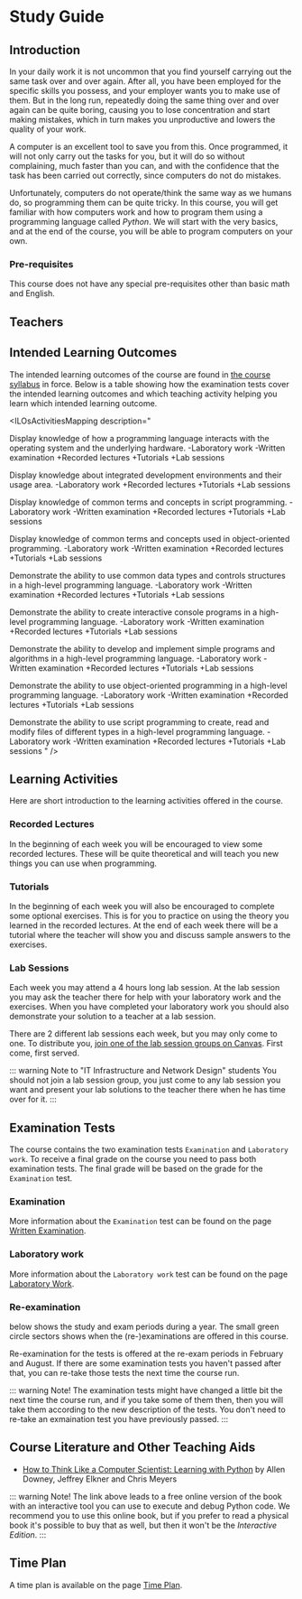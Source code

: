 # Study Guide
<StudyGuideInfo
    course-name="Introduction to Script Programming"
    ladok-code="TSPG17 | TSTG17"
    credits="7.5"
    course-coordinator="Peter Larsson-Green"
    examiner="Peter Larsson-Green"
    canvas-course-id="2129"
/>

## Introduction
In your daily work it is not uncommon that you find yourself carrying out the same task over and over again. After all, you have been employed for the specific skills you possess, and your employer wants you to make use of them. But in the long run, repeatedly doing the same thing over and over again can be quite boring, causing you to lose concentration and start making mistakes, which in turn makes you unproductive and lowers the quality of your work.

A computer is an excellent tool to save you from this. Once programmed, it will not only carry out the tasks for you, but it will do so without complaining, much faster than you can, and with the confidence that the task has been carried out correctly, since computers do not do mistakes.

Unfortunately, computers do not operate/think the same way as we humans do, so programming them can be quite tricky. In this course, you will get familiar with how computers work and how to program them using a programming language called *Python*. We will start with the very basics, and at the end of the course, you will be able to program computers on your own.

### Pre-requisites
This course does not have any special pre-requisites other than basic math and English.

## Teachers
<StudyGuideTeachers
    :teachers='[{
        name: "Peter Larsson-Green",
        photo: "peter-larsson-green.jpeg",
        roles: ["Course coordinator", "Examiner", "Lecturer", "Lab Assistant"],
        description: "Has studied and followed the development of the web since 2004 and received his Master of Science in Computer Science at Linköping University in 2014. He has been working as programming teacher (part time) since 2010 at both Linköping University and Jönköping University.",
        email: "peter.larsson-green@ju.se",
        phone: "036 - 10 17 35",
        website: "https://ju.se/en/personinfo.html?sign=LarPet"
    }, {
        name: "Alex Sattari",
        photo: "alex-sattari.jpeg",
        roles: ["Lab Assistant"],
        description: "A postdoc from Canada doing research with the help of machine learning.",
        email: "arsalan.sattari@ju.se",
        website: "https://ju.se/en/personinfo?sign=SATARS"
    }]'
/>

## Intended Learning Outcomes
The intended learning outcomes of the course are found in [the course syllabus](course-syllabus/) in force. Below is a table showing how the examination tests cover the intended learning outcomes and which teaching activity helping you learn which intended learning outcome. 

<ILOsActivitiesMapping description="

Display knowledge of how a programming language interacts with the operating system and the underlying hardware.
-Laboratory work
-Written examination
+Recorded lectures
+Tutorials
+Lab sessions

Display knowledge about integrated development environments and their usage area.
-Laboratory work
+Recorded lectures
+Tutorials
+Lab sessions

Display knowledge of common terms and concepts in script programming.
-Laboratory work
-Written examination
+Recorded lectures
+Tutorials
+Lab sessions

Display knowledge of common terms and concepts used in object-oriented programming.
-Laboratory work
-Written examination
+Recorded lectures
+Tutorials
+Lab sessions

Demonstrate the ability to use common data types and controls structures in a high-level programming language.
-Laboratory work
-Written examination
+Recorded lectures
+Tutorials
+Lab sessions

Demonstrate the ability to create interactive console programs in a high-level programming language.
-Laboratory work
-Written examination
+Recorded lectures
+Tutorials
+Lab sessions

Demonstrate the ability to develop and implement simple programs and algorithms in a high-level programming language.
-Laboratory work
-Written examination
+Recorded lectures
+Tutorials
+Lab sessions

Demonstrate the ability to use object-oriented programming in a high-level programming language.
-Laboratory work
-Written examination
+Recorded lectures
+Tutorials
+Lab sessions

Demonstrate the ability to use script programming to create, read and modify files of different types in a high-level programming language.
-Laboratory work
-Written examination
+Recorded lectures
+Tutorials
+Lab sessions
" />

## Learning Activities
Here are short introduction to the learning activities offered in the course.

### Recorded Lectures
In the beginning of each week you will be encouraged to view some recorded lectures. These will be quite theoretical and will teach you new things you can use when programming.

### Tutorials
In the beginning of each week you will also be encouraged to complete some optional exercises. This is for you to practice on using the theory you learned in the recorded lectures. At the end of each week there will be a tutorial where the teacher will show you and discuss sample answers to the exercises.

### Lab Sessions
Each week you may attend a 4 hours long lab session. At the lab session you may ask the teacher there for help with your laboratory work and the exercises. When you have completed your laboratory work you should also demonstrate your solution to a teacher at a lab session.

There are 2 different lab sessions each week, but you may only come to one. To distribute you, [join one of the lab session groups on Canvas](https://ju.instructure.com/courses/2129/groups#tab-2325). First come, first served.

::: warning Note to "IT Infrastructure and Network Design" students
You should not join a lab session group, you just come to any lab session you want and present your lab solutions to the teacher there when he has time over for it.
:::

## Examination Tests
The course contains the two examination tests `Examination` and `Laboratory work`. To receive a final grade on the course you need to pass both examination tests. The final grade will be based on the grade for the `Examination` test.

### Examination
More information about the `Examination` test can be found on the page [Written Examination](written-examination/).

### Laboratory work
More information about the `Laboratory work` test can be found on the page [Laboratory Work](laboratory-work/).

### Re-examination
<FigureNumber /> below shows the study and exam periods during a year. The small green circle sectors shows when the (re-)examinations are offered in this course.

<AcademicYearFigure />

Re-examination for the tests is offered at the re-exam periods in February and August. If there are some examination tests you haven't passed after that, you can re-take those tests the next time the course run.

::: warning Note!
The examination tests might have changed a little bit the next time the course run, and if you take some of them then, then you will take them according to the new description of the tests. You don't need to re-take an exmaination test you have previously passed.
:::

## Course Literature and Other Teaching Aids
* [How to Think Like a Computer Scientist: Learning with Python](https://runestone.academy/runestone/books/published/thinkcspy/index.html) by Allen Downey, Jeffrey Elkner and Chris Meyers

::: warning Note!
The link above leads to a free online version of the book with an interactive tool you can use to execute and debug Python code. We recommend you to use this online book, but if you prefer to read a physical book it's possible to buy that as well, but then it won't be the *Interactive Edition*.
:::

## Time Plan
A time plan is available on the page [Time Plan](time-plan/).